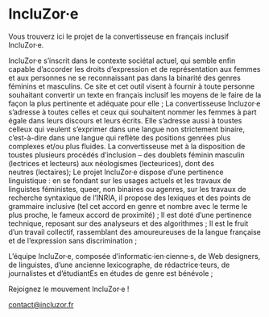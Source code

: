 # IncluZor·e

Vous trouverz ici le projet de la convertisseuse en français inclusif IncluZor·e.

IncluZor·e s’inscrit dans le contexte sociétal actuel, qui semble enfin capable d’accorder les droits d’expression et de représentation aux femmes et aux personnes ne se reconnaissant pas dans la binarité des genres féminins et masculins.
Ce site et cet outil visent à fournir à toute personne souhaitant convertir un texte en français inclusif les moyens de le faire de la façon la plus pertinente et adéquate pour elle ;
La convertisseuse Incluzor·e s’adresse à toutes celles et ceux qui souhaitent nommer les femmes à part égale dans leurs discours et leurs écrits. Elle s’adresse aussi à toustes celleux qui veulent s’exprimer dans une langue non strictement binaire, c’est-à-dire dans une langue qui reflète des positions genrées plus complexes et/ou plus fluides. 
La convertisseuse met à la disposition de toustes plusieurs procédés d’inclusion – des doublets féminin masculin (lectrices et lecteurs) aux néologismes (lecteurices), dont des neutres (lectaires);
Le projet IncluZor·e dispose d’une pertinence linguistique : en se fondant sur les usages actuels et les travaux de linguistes féministes, queer, non binaires ou agenres, sur les travaux de recherche syntaxique de l’INRIA, il propose des lexiques et des points de grammaire inclusive (tel cet accord en genre et nombre avec le terme le plus proche, le fameux accord de proximité) ;
Il est doté d’une pertinence technique, reposant sur des analyseurs et des algorithmes ;
Il est  le fruit d’un travail collectif, rassemblant des amoureureuses de la langue française et de l’expression sans discrimination ;

  L’équipe IncluZor·e, composée d’informatic·ien·cienne·s, de Web designers, de linguistes, d’une ancienne lexicographe, de rédactrice·teurs, de journalistes et d’étudiantEs en études de genre est bénévole ;
    
Rejoignez le mouvement IncluZor·e !

contact@incluzor.fr

